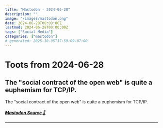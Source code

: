 ```yaml
---
title: "Mastodon - 2024-06-28"
description: ""
image: "/images/mastodon.png"
date: 2024-06-28T00:00:00Z
lastmod: 2024-06-28T00:00:00Z
tags: ["Social Media"]
categories: ["mastodon"]
# generated: 2025-10-05T17:59:09-07:00
---
```


# Toots from 2024-06-28

## The "social contract of the open web" is quite a euphemism for TCP/IP.

The "social contract of the open web" is quite a euphemism for TCP/IP.

##### [Mastodon Source 🐘](https://hachyderm.io/@mweagle/112696883339593336)

---

